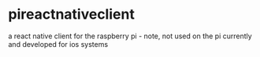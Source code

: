 # pireactnativeclient
a react native client for the raspberry pi - note, not used on the pi currently and developed for ios systems
